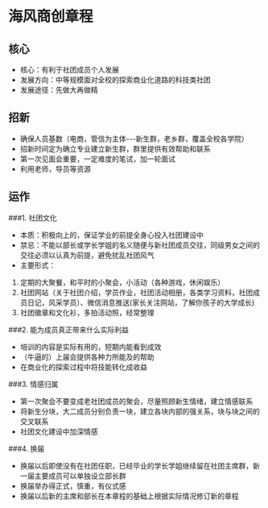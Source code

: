 # 海风商创章程


## 核心
 - 核心：有利于社团成员个人发展
 - 发展方向：中等规模面对全校的探索商业化道路的科技类社团
 - 发展途径：先做大再做精



## 招新
 - 确保人员基数（电商，管信为主体---新生群，老乡群，覆盖全校各学院）
 - 招新时间定为确立专业建立新生群，群里提供有效帮助和联系
 - 第一次见面会重要，一定难度的笔试，加一轮面试
 - 利用老师，导员等资源
 


## 运作

###1. 社团文化

 
 - 本质：积极向上的，保证学业的前提全身心投入社团建设中
 - 禁忌：不能以部长或学长学姐的名义随便与新社团成员交往，同级男女之间的交往必须以认真为前提，避免扰乱社团风气
 - 主要形式：
  1. 定期的大聚餐，和平时的小聚会，小活动（各种游戏，休闲娱乐）
  2. 社团网站（关于社团介绍，学员作业，社团活动相册，各类学习资料，社团成员日记，风采学员）、微信消息推送(家长关注网站，了解你孩子的大学成长)
  3. 社团徽章和文化衫，多拍活动照，经常整理


###2. 能为成员真正带来什么实际利益

 - 培训的内容是实际有用的，短期内能看到成效
 - （牛逼的）上届会提供各种力所能及的帮助
 - 在商业化的探索过程中将技能转化成收益


###3. 情感归属

 - 第一次聚会不要变成老社团成员的聚会，尽量照顾新生情绪，建立情感联系
 - 将新生分块，大二成员分别负责一块，建立各块内部的强关系，块与块之间的交叉联系
 - 社团文化建设中加深情感


###4. 换届

 - 换届以后即使没有在社团任职，已经毕业的学长学姐继续留在社团主席群，新一届主要成员可以单独设立部长群
 - 换届举办得正式，慎重，有仪式感
 - 换届以后新的主席和部长在本章程的基础上根据实际情况修订新的章程
